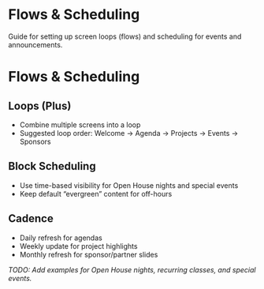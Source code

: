 # Flows & Scheduling

Guide for setting up screen loops (flows) and scheduling for events and announcements.

# Flows & Scheduling

## Loops (Plus)
- Combine multiple screens into a loop
- Suggested loop order: Welcome → Agenda → Projects → Events → Sponsors

## Block Scheduling
- Use time-based visibility for Open House nights and special events
- Keep default “evergreen” content for off-hours

## Cadence
- Daily refresh for agendas
- Weekly update for project highlights
- Monthly refresh for sponsor/partner slides

_TODO: Add examples for Open House nights, recurring classes, and special events._
